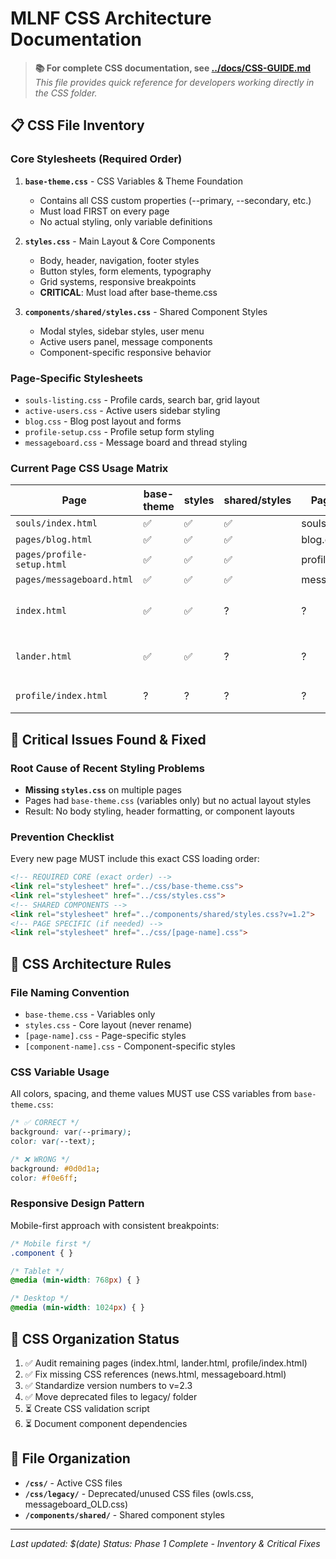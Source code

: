# MLNF CSS Architecture Documentation

> **📚 For complete CSS documentation, see [../docs/CSS-GUIDE.md](../docs/CSS-GUIDE.md)**  
> *This file provides quick reference for developers working directly in the CSS folder.*

## 📋 CSS File Inventory

### **Core Stylesheets (Required Order)**
1. **`base-theme.css`** - CSS Variables & Theme Foundation
   - Contains all CSS custom properties (--primary, --secondary, etc.)
   - Must load FIRST on every page
   - No actual styling, only variable definitions

2. **`styles.css`** - Main Layout & Core Components
   - Body, header, navigation, footer styles
   - Button styles, form elements, typography
   - Grid systems, responsive breakpoints
   - **CRITICAL**: Must load after base-theme.css

3. **`components/shared/styles.css`** - Shared Component Styles
   - Modal styles, sidebar styles, user menu
   - Active users panel, message components
   - Component-specific responsive behavior

### **Page-Specific Stylesheets**
- `souls-listing.css` - Profile cards, search bar, grid layout
- `active-users.css` - Active users sidebar styling
- `blog.css` - Blog post layout and forms
- `profile-setup.css` - Profile setup form styling
- `messageboard.css` - Message board and thread styling

### **Current Page CSS Usage Matrix**

| Page | base-theme | styles | shared/styles | Page-specific | Status |
|------|------------|--------|---------------|---------------|---------|
| `souls/index.html` | ✅ | ✅ | ✅ | souls-listing.css | ✅ Fixed |
| `pages/blog.html` | ✅ | ✅ | ✅ | blog.css | ✅ Fixed |
| `pages/profile-setup.html` | ✅ | ✅ | ✅ | profile-setup.css | ✅ Fixed |
| `pages/messageboard.html` | ✅ | ✅ | ✅ | messageboard.css | ✅ Fixed |
| `index.html` | ✅ | ✅ | ? | ? | 🔍 Needs component audit |
| `lander.html` | ✅ | ✅ | ? | ? | 🔍 Needs component audit |
| `profile/index.html` | ? | ? | ? | ? | 🔍 Needs full audit |

## 🚨 Critical Issues Found & Fixed

### **Root Cause of Recent Styling Problems**
- **Missing `styles.css`** on multiple pages
- Pages had `base-theme.css` (variables only) but no actual layout styles
- Result: No body styling, header formatting, or component layouts

### **Prevention Checklist**
Every new page MUST include this exact CSS loading order:
```html
<!-- REQUIRED CORE (exact order) -->
<link rel="stylesheet" href="../css/base-theme.css">
<link rel="stylesheet" href="../css/styles.css">
<!-- SHARED COMPONENTS -->
<link rel="stylesheet" href="../components/shared/styles.css?v=1.2">
<!-- PAGE SPECIFIC (if needed) -->
<link rel="stylesheet" href="../css/[page-name].css">
```

## 📐 CSS Architecture Rules

### **File Naming Convention**
- `base-theme.css` - Variables only
- `styles.css` - Core layout (never rename)
- `[page-name].css` - Page-specific styles
- `[component-name].css` - Component-specific styles

### **CSS Variable Usage**
All colors, spacing, and theme values MUST use CSS variables from `base-theme.css`:
```css
/* ✅ CORRECT */
background: var(--primary);
color: var(--text);

/* ❌ WRONG */
background: #0d0d1a;
color: #f0e6ff;
```

### **Responsive Design Pattern**
Mobile-first approach with consistent breakpoints:
```css
/* Mobile first */
.component { }

/* Tablet */
@media (min-width: 768px) { }

/* Desktop */
@media (min-width: 1024px) { }
```

## 🔧 CSS Organization Status
1. ✅ Audit remaining pages (index.html, lander.html, profile/index.html)
2. ✅ Fix missing CSS references (news.html, messageboard.html)
3. ✅ Standardize version numbers to v=2.3
4. ✅ Move deprecated files to legacy/ folder
5. ⏳ Create CSS validation script
6. ⏳ Document component dependencies

## 📁 File Organization
- **`/css/`** - Active CSS files
- **`/css/legacy/`** - Deprecated/unused CSS files (owls.css, messageboard_OLD.css)
- **`/components/shared/`** - Shared component styles

---
*Last updated: $(date)*
*Status: Phase 1 Complete - Inventory & Critical Fixes* 